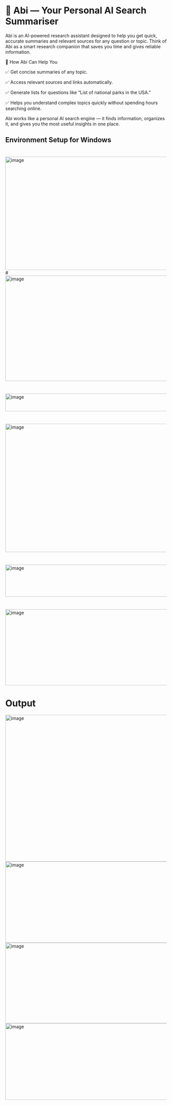 # 🤖  Abi — Your Personal AI Search Summariser

Abi is an AI-powered research assistant designed to help you get quick, accurate summaries and relevant sources for any question or topic. Think of Abi as a smart research companion that saves you time and gives reliable information.

🔹 How Abi Can Help You

✅ Get concise summaries of any topic.

✅ Access relevant sources and links automatically.

✅ Generate lists for questions like “List of national parks in the USA.”

✅ Helps you understand complex topics quickly without spending hours searching online.

Abi works like a personal AI search engine — it finds information, organizes it, and gives you the most useful insights in one place.


## Environment Setup for Windows 

#
<img width="699" height="353" alt="image" src="https://github.com/user-attachments/assets/3716dbea-c387-43bd-89b1-6fd4b69d3156" />
#

<img width="778" height="329" alt="image" src="https://github.com/user-attachments/assets/359a208c-caf5-4e65-9337-bc85014f27d2" />

#

<img width="1019" height="55" alt="image" src="https://github.com/user-attachments/assets/51ade13d-e058-4647-9831-68b363e8827d" />

#

<img width="1841" height="400" alt="image" src="https://github.com/user-attachments/assets/ece1b0a7-785e-4ead-8301-cebc926d1c78" />

#

<img width="945" height="100" alt="image" src="https://github.com/user-attachments/assets/3503cce3-e7ec-44bf-9d37-83df5233b312" />

#

<img width="665" height="237" alt="image" src="https://github.com/user-attachments/assets/c7c5e7a8-c846-4e46-8882-5f821e9e0fbd" />


# Output
<img width="975" height="457" alt="image" src="https://github.com/user-attachments/assets/9ea410d9-7cd6-432d-a104-d1634d7ae878" />


<img width="975" height="253" alt="image" src="https://github.com/user-attachments/assets/d335abc9-b46b-4009-820a-61d5ea9b7bf5" />


<img width="975" height="251" alt="image" src="https://github.com/user-attachments/assets/82540016-fad3-4277-9105-9748213a5eb7" />


<img width="975" height="239" alt="image" src="https://github.com/user-attachments/assets/8dc6d1d6-0b25-4747-b668-edda9e42af73" />

 

 


 


